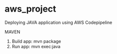 # aws_project
Deploying JAVA application using AWS Codepipeline

MAVEN

1. Build app: mvn package
2. Run app: mvn exec:java
